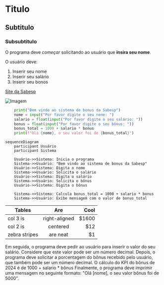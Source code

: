 # Titulo

## Subtitulo

### Subsubtitulo

O programa deve *começar* solicitando ao usuário que **insira seu nome**.

O usuário deve:
1. Inserir seu nome
2. Inserir seu salário
3. Inserir seu bonos

[Site da Sabesp](https://www.sabesp.com.br/)

![Imagem](https://cdn.worldvectorlogo.com/logos/sabesp.svg)

```python
    print("Bem vindo ao sistema de bonus da Sabesp")
    nome = input("Por favor digite o seu none: ")
    salario = float(input("Por favor digite o seu salário: "))
    bonus = float(input("Por favor digite o seu bônus: "))
    bonus_total = 1000 + salario * bonus
    print(f"Olá {nome}, o seu valor foi de {bonus_total}")
```

```mermaid
sequenceDiagram
    participant Usuário
    participant Sistema

    Usuário->>Sistema: Inicia o programa
    Sistema->>Usuário: "Bem vindo ao sistema de bonus da Sabesp"
    Usuário->>Sistema: Digita o nome
    Sistema->>Usuário: Solicita o salário
    Usuário->>Sistema: Digita o salário
    Sistema->>Usuário: Solicita o bônus
    Usuário->>Sistema: Digita o bônus

    Sistema->>Sistema: Calcula bonus_total = 1000 + salario * bonus
    Sistema->>Usuário: Exibe mensagem com o valor de bonus_total
```

| Tables        | Are           | Cool  |
| ------------- |:-------------:| -----:|
| col 3 is      | right-aligned | $1600 |
| col 2 is      | centered      |   $12 |
| zebra stripes | are neat      |    $1 |

Em seguida, o programa deve pedir ao usuário para inserir o valor do seu salário. Considere que este valor pode ser um número decimal.
Depois, o programa deve solicitar a porcentagem do bônus recebido pelo usuário, que também pode ser um número decimal.
O cálculo do KPI do bônus de 2024 é de 1000 + salario * bônus
Finalmente, o programa deve imprimir uma mensagem no seguinte formato: "Olá [nome], o seu valor bônus foi de 5000".
